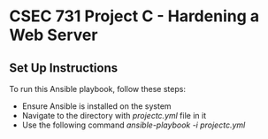 # CSEC 731 Project C - Hardening a Web Server

## Set Up Instructions

To run this Ansible playbook, follow these steps:
- Ensure Ansible is installed on the system
- Navigate to the directory with <i>projectc.yml</i> file in it
- Use the following command <i> ansible-playbook -i <inventory file> projectc.yml

